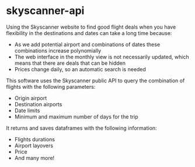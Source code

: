 # skyscanner-api

Using the Skyscanner website to find good flight deals when you have flexibility in the destinations and dates can take a long time because:
* As we add potential airport and combinations of dates these combinations increase polynomially
* The web interface in the monthly view is not necessarily updated, which means that there are deals that can be hidden
* Prices change daily, so an automatic search is needed

This software uses the Skyscanner public API to query the combination of flights with the following parameters:
* Origin airport
* Destination airports
* Date limits
* Minimum and maximum number of days for the trip

It returns and saves dataframes with the following information:
* Flights durations
* Airport layovers
* Price
* And many more!